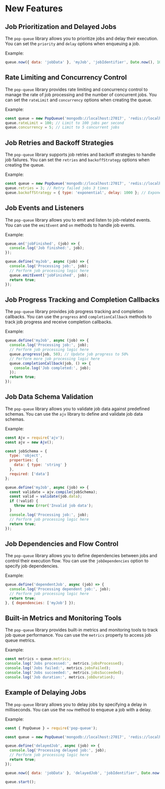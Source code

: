 # New Features

## Job Prioritization and Delayed Jobs

The `pop-queue` library allows you to prioritize jobs and delay their execution. You can set the `priority` and `delay` options when enqueuing a job.

Example:

```javascript
queue.now({ data: 'jobData' }, 'myJob', 'jobIdentifier', Date.now(), 10, 5000); // Priority 10, delay 5000ms
```

## Rate Limiting and Concurrency Control

The `pop-queue` library provides rate limiting and concurrency control to manage the rate of job processing and the number of concurrent jobs. You can set the `rateLimit` and `concurrency` options when creating the queue.

Example:

```javascript
const queue = new PopQueue('mongodb://localhost:27017', 'redis://localhost:6379', 'myDatabase', 'myCollection', 3);
queue.rateLimit = 100; // Limit to 100 jobs per second
queue.concurrency = 5; // Limit to 5 concurrent jobs
```

## Job Retries and Backoff Strategies

The `pop-queue` library supports job retries and backoff strategies to handle job failures. You can set the `retries` and `backoffStrategy` options when creating the queue.

Example:

```javascript
const queue = new PopQueue('mongodb://localhost:27017', 'redis://localhost:6379', 'myDatabase', 'myCollection', 3);
queue.retries = 3; // Retry failed jobs 3 times
queue.backoffStrategy = { type: 'exponential', delay: 1000 }; // Exponential backoff with 1 second delay
```

## Job Events and Listeners

The `pop-queue` library allows you to emit and listen to job-related events. You can use the `emitEvent` and `on` methods to handle job events.

Example:

```javascript
queue.on('jobFinished', (job) => {
  console.log('Job finished:', job);
});

queue.define('myJob', async (job) => {
  console.log('Processing job:', job);
  // Perform job processing logic here
  queue.emitEvent('jobFinished', job);
  return true;
});
```

## Job Progress Tracking and Completion Callbacks

The `pop-queue` library provides job progress tracking and completion callbacks. You can use the `progress` and `completionCallback` methods to track job progress and receive completion callbacks.

Example:

```javascript
queue.define('myJob', async (job) => {
  console.log('Processing job:', job);
  // Perform job processing logic here
  queue.progress(job, 50); // Update job progress to 50%
  // Perform more job processing logic here
  queue.completionCallback(job, () => {
    console.log('Job completed:', job);
  });
  return true;
});
```

## Job Data Schema Validation

The `pop-queue` library allows you to validate job data against predefined schemas. You can use the `ajv` library to define and validate job data schemas.

Example:

```javascript
const Ajv = require('ajv');
const ajv = new Ajv();

const jobSchema = {
  type: 'object',
  properties: {
    data: { type: 'string' }
  },
  required: ['data']
};

queue.define('myJob', async (job) => {
  const validate = ajv.compile(jobSchema);
  const valid = validate(job.data);
  if (!valid) {
    throw new Error('Invalid job data');
  }
  console.log('Processing job:', job);
  // Perform job processing logic here
  return true;
});
```

## Job Dependencies and Flow Control

The `pop-queue` library allows you to define dependencies between jobs and control their execution flow. You can use the `jobDependencies` option to specify job dependencies.

Example:

```javascript
queue.define('dependentJob', async (job) => {
  console.log('Processing dependent job:', job);
  // Perform job processing logic here
  return true;
}, { dependencies: ['myJob'] });
```

## Built-in Metrics and Monitoring Tools

The `pop-queue` library provides built-in metrics and monitoring tools to track job queue performance. You can use the `metrics` property to access job queue metrics.

Example:

```javascript
const metrics = queue.metrics;
console.log('Jobs processed:', metrics.jobsProcessed);
console.log('Jobs failed:', metrics.jobsFailed);
console.log('Jobs succeeded:', metrics.jobsSucceeded);
console.log('Job duration:', metrics.jobDuration);
```

## Example of Delaying Jobs

The `pop-queue` library allows you to delay jobs by specifying a delay in milliseconds. You can use the `now` method to enqueue a job with a delay.

Example:

```javascript
const { PopQueue } = require('pop-queue');

const queue = new PopQueue('mongodb://localhost:27017', 'redis://localhost:6379', 'myDatabase', 'myCollection', 3);

queue.define('delayedJob', async (job) => {
  console.log('Processing delayed job:', job);
  // Perform job processing logic here
  return true;
});

queue.now({ data: 'jobData' }, 'delayedJob', 'jobIdentifier', Date.now(), 0, 5000); // Delay 5000ms

queue.start();
```
